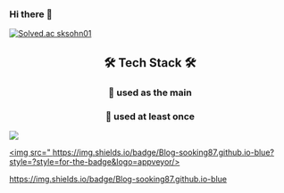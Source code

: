 ### Hi there 👋
[![Solved.ac
sksohn01](http://mazassumnida.wtf/api/mini/generate_badge?boj=sksohn01)](https://solved.ac/sksohn01)

<h2 align="center">🛠 Tech Stack 🛠</h2>
<h3 align="center">🚦 used as the main</h3>
<h3 align="center">🚦 used at least once</h3>

<img src="https://img.shields.io/badge/Python-3766AB?style=flat-square&logo=Python&logoColor=white"/>

<a href=https://sooking87.github.io/ target="_blank"><img src="
https://img.shields.io/badge/Blog-sooking87.github.io-blue?style=?style=for-the-badge&logo=appveyor/></a>

https://img.shields.io/badge/Blog-sooking87.github.io-blue
